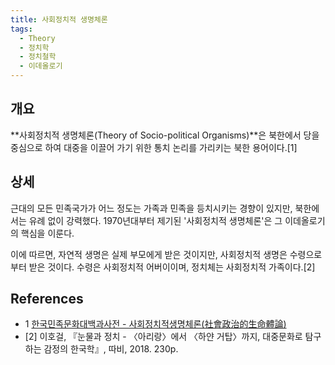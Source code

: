 ```yaml
---
title: 사회정치적 생명체론
tags:
  - Theory
  - 정치학
  - 정치철학
  - 이데올로기
---
```


## 개요
**사회정치적 생명체론(Theory of Socio-political Organisms)**은 북한에서 당을 중심으로 하여 대중을 이끌어 가기 위한 통치 논리를 가리키는 북한 용어이다.[1]

## 상세
근대의 모든 민족국가가 어느 정도는 가족과 민족을 등치시키는 경향이 있지만, 북한에서는 유례 없이 강력했다. 1970년대부터 제기된 '사회정치적 생명체론'은 그 이데올로기의 핵심을 이룬다.

이에 따르면, 자연적 생명은 실제 부모에게 받은 것이지만, 사회정치적 생명은 수령으로부터 받은 것이다. 수령은 사회정치적 어버이이며, 정치체는 사회정치적 가족이다.[2]

## References
- 1 [한국민족문화대백과사전 - 사회정치적생명체론(社會政治的生命體論)](http://encykorea.aks.ac.kr/Contents/Item/E0026144)
- [2] 이호걸, 『눈물과 정치 - 〈아리랑〉에서 〈하얀 거탑〉까지, 대중문화로 탐구하는 감정의 한국학』, 따비, 2018. 230p.